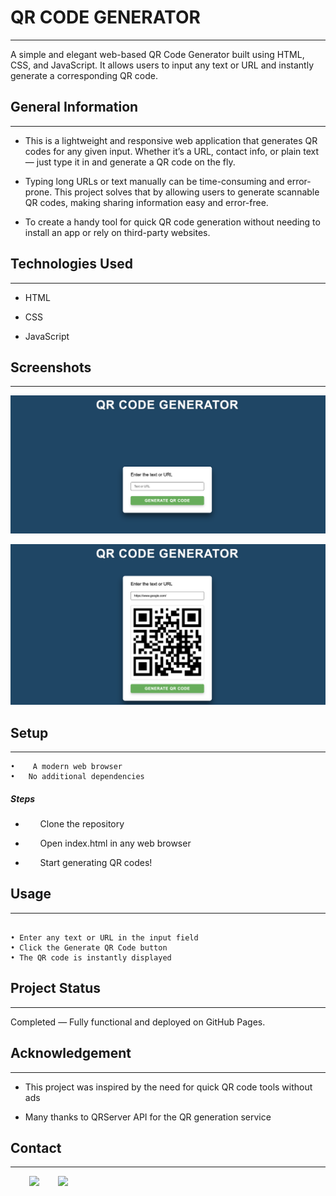 <h1>QR CODE GENERATOR</h1>
<hr><p>A simple and elegant web-based QR Code Generator built using HTML, CSS, and JavaScript. It allows users to input any text or URL and instantly generate a corresponding QR code.</p><h2>General Information</h2>
<hr><ul>
<li>This is a lightweight and responsive web application that generates QR codes for any given input. Whether it’s a URL, contact info, or plain text — just type it in and generate a QR code on the fly.</li>
</ul><ul>
<li>Typing long URLs or text manually can be time-consuming and error-prone. This project solves that by allowing users to generate scannable QR codes, making sharing information easy and error-free.</li>
</ul><ul>
<li>To create a handy tool for quick QR code generation without needing to install an app or rely on third-party websites.</li>
</ul><h2>Technologies Used</h2>
<hr><ul>
<li>HTML</li>
</ul><ul>
<li>CSS</li>
</ul><ul>
<li>JavaScript</li>
</ul><h2>Screenshots</h2>
<hr><p><img src="https://github.com/sumitadhikari58/QR-code-generator/blob/main/SS/SS1.png" alt=""></p><p><img src="https://github.com/sumitadhikari58/QR-code-generator/blob/main/SS/SS2.png" alt=""></p><h2>Setup</h2>
<hr><pre><code>•	A modern web browser
•	No additional dependencies
</code></pre><h5>Steps</h5><ul>
<li>
<ol>
Clone the repository
</ol>
</li>
</ul><ul>
<li>
<ol start="2">
Open index.html in any web browser
</ol>
</li>
</ul><ul>
<li>
<ol start="3">
Start generating QR codes!
</ol>
</li>
</ul><h2>Usage</h2>
<hr><pre><code>
• Enter any text or URL in the input field
• Click the Generate QR Code button
• The QR code is instantly displayed
</code></pre><h2>Project Status</h2>
<hr><p>Completed — Fully functional and deployed on GitHub Pages.</p><h2>Acknowledgement</h2>
<hr><ul>
<li>This project was inspired by the need for quick QR code tools without ads</li>
</ul><ul>
<li>Many thanks to QRServer API for the QR generation service</li>
</ul><h2>Contact</h2>
<hr><p><span style="margin-right: 30px;"></span><a href="https://www.linkedin.com/in/sumit-adhikari-cse/"><img target="_blank" src="https://cdn.jsdelivr.net/gh/devicons/devicon/icons/linkedin/linkedin-original.svg" style="width: 10%;"></a><span style="margin-right: 30px;"></span><a href="https://github.com/sumitadhikari58"><img target="_blank" src="https://cdn.jsdelivr.net/gh/devicons/devicon/icons/github/github-original.svg" style="width: 10%;"></a></p>
